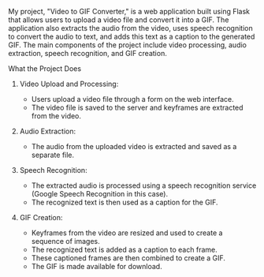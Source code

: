 
My project, "Video to GIF Converter," is a web application built using Flask that allows users to upload a video file and convert it into a GIF. The application also extracts the audio from the video, uses speech recognition to convert the audio to text, and adds this text as a caption to the generated GIF. The main components of the project include video processing, audio extraction, speech recognition, and GIF creation.

What the Project Does

1. Video Upload and Processing:
   - Users upload a video file through a form on the web interface.
   - The video file is saved to the server and keyframes are extracted from the video.

2. Audio Extraction:
   - The audio from the uploaded video is extracted and saved as a separate file.

3. Speech Recognition:
   - The extracted audio is processed using a speech recognition service (Google Speech Recognition in this case).
   - The recognized text is then used as a caption for the GIF.

4. GIF Creation:
   - Keyframes from the video are resized and used to create a sequence of images.
   - The recognized text is added as a caption to each frame.
   - These captioned frames are then combined to create a GIF.
   - The GIF is made available for download.

